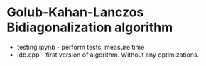 # Golub-Kahan-Lanczos Bidiagonalization algorithm

- testing.ipynb - perform tests, measure time
- ldb.cpp - first version of algorithm. Without any optimizations.
